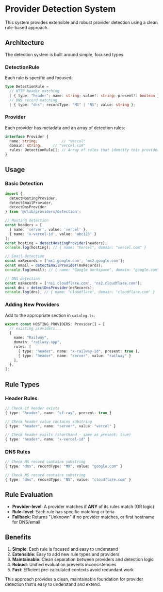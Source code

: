 # Provider Detection System

This system provides extensible and robust provider detection using a clean rule-based approach.

## Architecture

The detection system is built around simple, focused types:

### DetectionRule

Each rule is specific and focused:

```typescript
type DetectionRule =
  // HTTP header matching
  | { type: "header"; name: string; value?: string; present?: boolean }
  // DNS record matching  
  | { type: "dns"; recordType: "MX" | "NS"; value: string };
```

### Provider

Each provider has metadata and an array of detection rules:

```typescript
interface Provider {
  name: string;           // "Vercel"
  domain: string;     // "vercel.com" 
  rules: DetectionRule[]; // Array of rules that identify this provider
}
```

## Usage

### Basic Detection

```typescript
import { 
  detectHostingProvider, 
  detectEmailProvider, 
  detectDnsProvider
} from '@/lib/providers/detection';

// Hosting detection
const headers = [
  { name: 'server', value: 'vercel' },
  { name: 'x-vercel-id', value: 'abc123' }
];
const hosting = detectHostingProvider(headers);
console.log(hosting); // { name: "Vercel", domain: "vercel.com" }

// Email detection  
const mxRecords = ['mx1.google.com', 'mx2.google.com'];
const email = detectEmailProvider(mxRecords);
console.log(email); // { name: "Google Workspace", domain: "google.com" }

// DNS detection
const nsRecords = ['ns1.cloudflare.com', 'ns2.cloudflare.com'];  
const dns = detectDnsProvider(nsRecords);
console.log(dns); // { name: "Cloudflare", domain: "cloudflare.com" }
```

### Adding New Providers

Add to the appropriate section in `catalog.ts`:

```typescript
export const HOSTING_PROVIDERS: Provider[] = [
  // existing providers...
  {
    name: "Railway",
    domain: "railway.app",
    rules: [
      { type: "header", name: "x-railway-id", present: true },
      { type: "header", name: "server", value: "railway" }
    ],
  },
];
```

## Rule Types

### Header Rules

```typescript
// Check if header exists
{ type: "header", name: "cf-ray", present: true }

// Check header value contains substring
{ type: "header", name: "server", value: "vercel" }

// Check header exists (shorthand - same as present: true)  
{ type: "header", name: "x-vercel-id" }
```

### DNS Rules

```typescript
// Check MX record contains substring
{ type: "dns", recordType: "MX", value: "google.com" }

// Check NS record contains substring
{ type: "dns", recordType: "NS", value: "cloudflare.com" }
```

## Rule Evaluation

- **Provider-level**: A provider matches if **ANY** of its rules match (OR logic)
- **Rule-level**: Each rule has specific matching criteria
- **Fallback**: Returns "Unknown" if no provider matches, or first hostname for DNS/email

## Benefits

1. **Simple**: Each rule is focused and easy to understand
2. **Extensible**: Easy to add new rule types and providers
3. **Maintainable**: Clean separation between providers and detection logic
4. **Robust**: Unified evaluation prevents inconsistencies
5. **Fast**: Efficient pre-calculated contexts avoid redundant work

This approach provides a clean, maintainable foundation for provider detection that's easy to understand and extend.